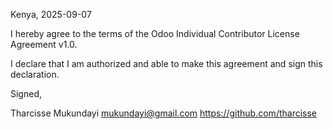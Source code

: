 Kenya, 2025-09-07

I hereby agree to the terms of the Odoo Individual Contributor License Agreement v1.0.

I declare that I am authorized and able to make this agreement and sign this declaration.

Signed,

Tharcisse Mukundayi mukundayi@gmail.com https://github.com/tharcisse